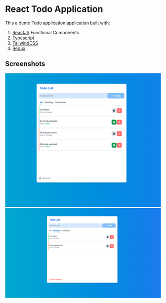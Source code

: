 # React Todo Application

This a demo Todo application application built with:
1. [ReactJS](https://reactjs.org/) Functional Components
2. [Typescript](https://www.typescriptlang.org/)
3. [TailwindCSS](https://tailwindcss.com/)
4. [Redux](https://redux.js.org/)

## Screenshots
![Image1](./public/images/image1.png)
![Image2](./public/images/image2.png)
